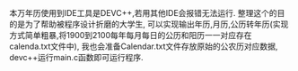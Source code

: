 本万年历使用到IDE工具是DEVC++,若用其他IDE会报错无法运行.
整理这个的目的是为了帮助被程序设计折磨的大学生,
可以实现输出年历,月历,公历转年历(实现方式简单粗暴,将1900到2100每年每月每日的公历和阳历一一对应存在calenda.txt文件中),
我也会准备Calendar.txt文件存放原始的公农历对应数据,
devc++运行main.c函数即可运行程序.
